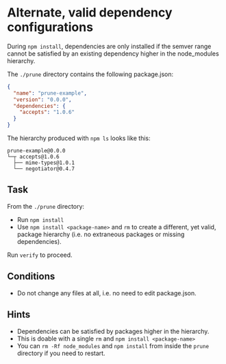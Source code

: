 # Alternate, valid dependency configurations

During `npm install`, dependencies are only installed if the semver
range cannot be satisfied by an existing dependency higher in the
node_modules hierarchy.

The `./prune` directory contains the following package.json:

```json
{
  "name": "prune-example",
  "version": "0.0.0",
  "dependencies": {
    "accepts": "1.0.6"
  }
}
```

The hierarchy produced with `npm ls` looks like this:

```
prune-example@0.0.0
└─┬ accepts@1.0.6
  ├── mime-types@1.0.1
  └── negotiator@0.4.7
```

## Task

From the `./prune` directory:

* Run `npm install`
* Use `npm install <package-name>` and `rm` to create a different, yet 
valid, package hierarchy (i.e. no extraneous packages or missing 
dependencies).

Run `verify` to proceed.

## Conditions

* Do not change any files at all, i.e. no need to edit package.json.

## Hints

* Dependencies can be satisfied by packages higher in the hierarchy.
* This is doable with a single `rm` and `npm install <package-name>`
* You can `rm -Rf node_modules` and `npm install` from inside the 
`prune` directory if you need to restart.

